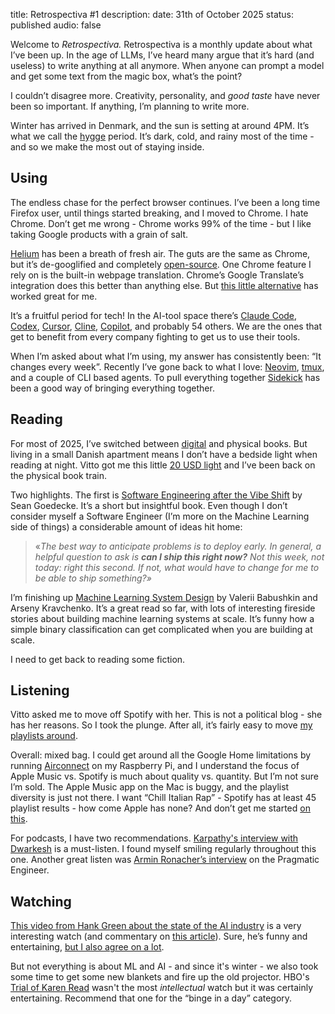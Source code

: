 title: Retrospectiva #1
description:
date: 31th of October 2025
status: published
audio: false

Welcome to _Retrospectiva._ Retrospectiva is a monthly update about what I’ve been up. In the age of LLMs, I’ve heard many argue that it’s hard (and useless) to write anything at all anymore. When anyone can prompt a model and get some text from the magic box, what’s the point?

I couldn’t disagree more. Creativity, personality, and _good taste_ have never been so important. If anything, I’m planning to write more.

Winter has arrived in Denmark, and the sun is setting at around 4PM. It’s what we call the [hygge](https://www.oed.com/dictionary/hygge_n) period. It’s dark, cold, and rainy most of the time - and so we make the most out of staying inside.

## Using

The endless chase for the perfect browser continues. I’ve been a long time Firefox user, until things started breaking, and I moved to Chrome. I hate Chrome. Don’t get me wrong - Chrome works 99% of the time - but I like taking Google products with a grain of salt.

[Helium](https://helium.computer/) has been a breath of fresh air. The guts are the same as Chrome, but it’s de-googlified and completely [open-source](https://github.com/imputnet/helium). One Chrome feature I rely on is the built-in webpage translation. Chrome’s Google Translate’s integration does this better than anything else. But [this little alternative](https://github.com/FilipePS/Traduzir-paginas-web) has worked great for me.

It’s a fruitful period for tech! In the AI-tool space there’s [Claude Code](https://www.claude.com/product/claude-code), [Codex](https://developers.openai.com/codex/cli/), [Cursor](https://cursor.com/blog/2-0), [Cline](https://cline.bot/), [Copilot](https://github.com/features/copilot/cli), and probably 54 others. We are the ones that get to benefit from every company fighting to get us to use their tools.

When I’m asked about what I’m using, my answer has consistently been: “It changes every week”. Recently I’ve gone back to what I love: [Neovim](https://neovim.io/), [tmux](https://github.com/tmux/tmux/wiki), and a couple of CLI based agents. To pull everything together [Sidekick](https://github.com/folke/sidekick.nvim) has been a good way of bringing everything together.

## Reading

For most of 2025, I’ve switched between [digital](https://duarteocarmo.com/blog/goodbye-kindle-i-dont-think-ill-miss-you) and physical books. But living in a small Danish apartment means I don’t have a bedside light when reading at night. Vitto got me this little [20 USD light](https://www.igritin.com/products/gritin-9-led-rechargeable-book-light-for-reading-in-bed) and I’ve been back on the physical book train.

Two highlights. The first is [Software Engineering after the Vibe Shift](https://www.lulu.com/shop/sean-goedecke/software-engineering-after-the-vibe-shift/paperback/product-jew4ver.html?q=Sean+Goedecke&page=1&pageSize=4) by Sean Goedecke. It’s a short but insightful book. Even though I don’t consider myself a Software Engineer (I’m more on the Machine Learning side of things) a considerable amount of ideas hit home:

> «_The best way to anticipate problems is to deploy early. In general, a helpful question to ask is **can I ship this right now?** Not this week, not today: right this second. If not, what would have to change for me to be able to ship something?»_

I’m finishing up [Machine Learning System Design](https://www.manning.com/books/machine-learning-system-design) by Valerii Babushkin and Arseny Kravchenko. It’s a great read so far, with lots of interesting fireside stories about building machine learning systems at scale. It’s funny how a simple binary classification can get complicated when you are building at scale.

I need to get back to reading some fiction.

## Listening

Vitto asked me to move off Spotify with her. This is not a political blog - she has her reasons. So I took the plunge. After all, it’s fairly easy to move [my playlists around](https://support.apple.com/en-us/118249).

Overall: mixed bag. I could get around all the Google Home limitations by running [Airconnect](https://github.com/philippe44/AirConnect) on my Raspberry Pi, and I understand the focus of Apple Music vs. Spotify is much about quality vs. quantity. But I’m not sure I’m sold. The Apple Music app on the Mac is buggy, and the playlist diversity is just not there. I want “Chill Italian Rap” - Spotify has at least 45 playlist results - how come Apple has none? And don’t get me started [on this](https://discussions.apple.com/thread/255774369?sortBy=rank).

For podcasts, I have two recommendations. [Karpathy's interview with Dwarkesh](https://www.dwarkesh.com/p/andrej-karpathy) is a must-listen. I found myself smiling regularly throughout this one. Another great listen was [Armin Ronacher’s interview](https://newsletter.pragmaticengineer.com/p/python-go-rust-typescript-and-ai) on the Pragmatic Engineer.

## Watching

[This video from Hank Green about the state of the AI industry](https://www.youtube.com/watch?v=Q0TpWitfxPk) is a very interesting watch (and commentary on [this article](https://archive.vn/V0dWR)). Sure, he’s funny and entertaining, [but I also agree on a lot](https://www.publico.pt/2025/10/08/opiniao/opiniao/ia-bolha-utilidade-2150129).

But not everything is about ML and AI - and since it's winter - we also took some time to get some new blankets and fire up the old projector. HBO's [Trial of Karen Read](https://www.rottentomatoes.com/tv/a_body_in_the_snow_the_trial_of_karen_read/s01) wasn't the most _intellectual_ watch but it was certainly entertaining. Recommend that one for the “binge in a day” category.
